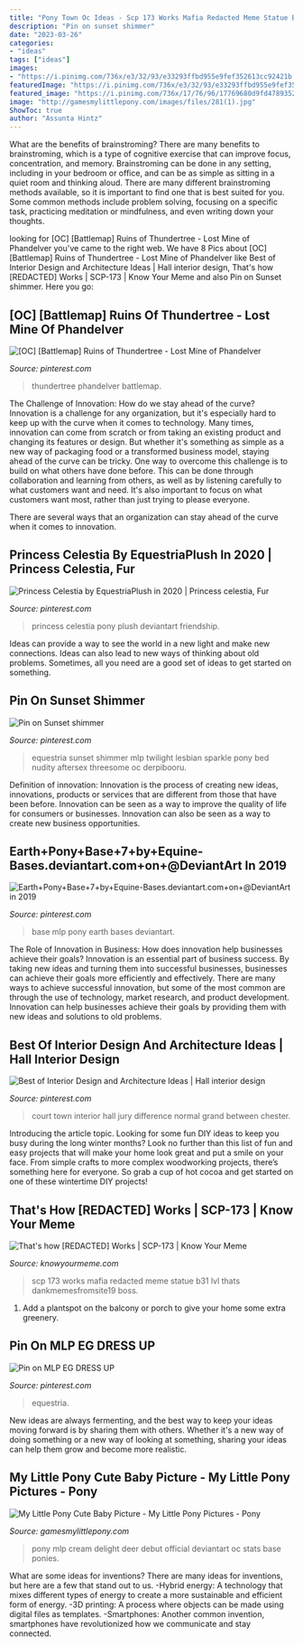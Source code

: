 ```yaml
---
title: "Pony Town Oc Ideas - Scp 173 Works Mafia Redacted Meme Statue B31 Lvl Thats Dankmemesfromsite19 Boss"
description: "Pin on sunset shimmer"
date: "2023-03-26"
categories:
- "ideas"
tags: ["ideas"]
images:
- "https://i.pinimg.com/736x/e3/32/93/e33293ffbd955e9fef352613cc92421b.jpg"
featuredImage: "https://i.pinimg.com/736x/e3/32/93/e33293ffbd955e9fef352613cc92421b.jpg"
featured_image: "https://i.pinimg.com/736x/17/76/96/17769680d9fd4789352043344db5453b.jpg"
image: "http://gamesmylittlepony.com/images/files/281(1).jpg"
ShowToc: true
author: "Assunta Hintz"
---
```



What are the benefits of brainstroming?
There are many benefits to brainstroming, which is a type of cognitive exercise that can improve focus, concentration, and memory. Brainstroming can be done in any setting, including in your bedroom or office, and can be as simple as sitting in a quiet room and thinking aloud. There are many different brainstroming methods available, so it is important to find one that is best suited for you. Some common methods include problem solving, focusing on a specific task, practicing meditation or mindfulness, and even writing down your thoughts.

	

		
looking for [OC] [Battlemap] Ruins of Thundertree - Lost Mine of Phandelver you've came to the right web. We have 8 Pics about [OC] [Battlemap] Ruins of Thundertree - Lost Mine of Phandelver like Best of Interior Design and Architecture Ideas | Hall interior design, That&#039;s how [REDACTED] Works | SCP-173 | Know Your Meme and also Pin on Sunset shimmer. Here you go:
		
    
## [OC] [Battlemap] Ruins Of Thundertree - Lost Mine Of Phandelver

<img loading=lazy src="https://i.pinimg.com/736x/d3/a5/ce/d3a5ce7225b28136da55bc11b6f5cef4.jpg" onerror="this.onerror=null;this.src='https://tse4.mm.bing.net/th?id=OIP.2I4HcCjxz3Ny_W3yD4vWTQHaEO&amp;pid=15.1';" alt="[OC] [Battlemap] Ruins of Thundertree - Lost Mine of Phandelver">

_Source: pinterest.com_

>thundertree phandelver battlemap. 

	

The Challenge of Innovation: How do we stay ahead of the curve?
Innovation is a challenge for any organization, but it's especially hard to keep up with the curve when it comes to technology. Many times, innovation can come from scratch or from taking an existing product and changing its features or design. But whether it's something as simple as a new way of packaging food or a transformed business model, staying ahead of the curve can be tricky.
One way to overcome this challenge is to build on what others have done before. This can be done through collaboration and learning from others, as well as by listening carefully to what customers want and need. It's also important to focus on what customers want most, rather than just trying to please everyone.

There are several ways that an organization can stay ahead of the curve when it comes to innovation.

    
## Princess Celestia By EquestriaPlush In 2020 | Princess Celestia, Fur

<img loading=lazy src="https://i.pinimg.com/736x/cb/b7/cb/cbb7cb21e838444fc71b0a284401f78e--princess-celestia-minions.jpg" onerror="this.onerror=null;this.src='https://tse3.mm.bing.net/th?id=OIP.Ig019ccsJ7YKkT9kfE8tjgHaFj&amp;pid=15.1';" alt="Princess Celestia by EquestriaPlush in 2020 | Princess celestia, Fur">

_Source: pinterest.com_

>princess celestia pony plush deviantart friendship. 

	

Ideas can provide a way to see the world in a new light and make new connections. Ideas can also lead to new ways of thinking about old problems. Sometimes, all you need are a good set of ideas to get started on something.

    
## Pin On Sunset Shimmer

<img loading=lazy src="https://i.pinimg.com/736x/e3/32/93/e33293ffbd955e9fef352613cc92421b.jpg" onerror="this.onerror=null;this.src='https://tse2.mm.bing.net/th?id=OIP.ksIdva95497PR3L8u_IJowHaEX&amp;pid=15.1';" alt="Pin on Sunset shimmer">

_Source: pinterest.com_

>equestria sunset shimmer mlp twilight lesbian sparkle pony bed nudity aftersex threesome oc derpibooru. 

	

Definition of innovation:
Innovation is the process of creating new ideas, innovations, products or services that are different from those that have been before. Innovation can be seen as a way to improve the quality of life for consumers or businesses. Innovation can also be seen as a way to create new business opportunities.

    
## Earth+Pony+Base+7+by+Equine-Bases.deviantart.com+on+@DeviantArt In 2019

<img loading=lazy src="https://i.pinimg.com/736x/6b/79/4a/6b794a39cb565b6035175a71bc918821--adoption-base.jpg" onerror="this.onerror=null;this.src='https://tse1.mm.bing.net/th?id=OIP.ZIvTRzjUYq5_t54OFPwnMQHaLV&amp;pid=15.1';" alt="Earth+Pony+Base+7+by+Equine-Bases.deviantart.com+on+@DeviantArt in 2019">

_Source: pinterest.com_

>base mlp pony earth bases deviantart. 

	

The Role of Innovation in Business: How does innovation help businesses achieve their goals?
Innovation is an essential part of business success. By taking new ideas and turning them into successful businesses, businesses can achieve their goals more efficiently and effectively. There are many ways to achieve successful innovation, but some of the most common are through the use of technology, market research, and product development. Innovation can help businesses achieve their goals by providing them with new ideas and solutions to old problems.

    
## Best Of Interior Design And Architecture Ideas | Hall Interior Design

<img loading=lazy src="https://i.pinimg.com/736x/17/76/96/17769680d9fd4789352043344db5453b.jpg" onerror="this.onerror=null;this.src='https://tse2.mm.bing.net/th?id=OIP.vZJgdKLCQNRbD4nVh3clUgHaLG&amp;pid=15.1';" alt="Best of Interior Design and Architecture Ideas | Hall interior design">

_Source: pinterest.com_

>court town interior hall jury difference normal grand between chester. 

	

Introducing the article topic.
Looking for some fun DIY ideas to keep you busy during the long winter months? Look no further than this list of fun and easy projects that will make your home look great and put a smile on your face. From simple crafts to more complex woodworking projects, there’s something here for everyone. So grab a cup of hot cocoa and get started on one of these wintertime DIY projects!

    
## That&#039;s How [REDACTED] Works | SCP-173 | Know Your Meme

<img loading=lazy src="https://i.kym-cdn.com/photos/images/facebook/001/447/559/b31.jpg" onerror="this.onerror=null;this.src='https://tse2.mm.bing.net/th?id=OIP.KIZpG4MSbc14pok4Zgp8rAHaG7&amp;pid=15.1';" alt="That&#039;s how [REDACTED] Works | SCP-173 | Know Your Meme">

_Source: knowyourmeme.com_

>scp 173 works mafia redacted meme statue b31 lvl thats dankmemesfromsite19 boss. 

	

1. Add a plantspot on the balcony or porch to give your home some extra greenery.

    
## Pin On MLP EG DRESS UP

<img loading=lazy src="https://i.pinimg.com/736x/42/31/ea/4231ea7c42438a8a57128e09aa84cb22.jpg" onerror="this.onerror=null;this.src='https://tse4.mm.bing.net/th?id=OIP.I7I2ZMbgVMdXhCFvLv4hLQHaQB&amp;pid=15.1';" alt="Pin on MLP EG DRESS UP">

_Source: pinterest.com_

>equestria. 

	

New ideas are always fermenting, and the best way to keep your ideas moving forward is by sharing them with others. Whether it's a new way of doing something or a new way of looking at something, sharing your ideas can help them grow and become more realistic.

    
## My Little Pony Cute Baby Picture - My Little Pony Pictures - Pony

<img loading=lazy src="http://gamesmylittlepony.com/images/files/281(1).jpg" onerror="this.onerror=null;this.src='https://tse2.mm.bing.net/th?id=OIP.cecdTeihQGUWDb52vPrWiwHaLO&amp;pid=15.1';" alt="My Little Pony Cute Baby Picture - My Little Pony Pictures - Pony">

_Source: gamesmylittlepony.com_

>pony mlp cream delight deer debut official deviantart oc stats base ponies. 

	

What are some ideas for inventions?
There are many ideas for inventions, but here are a few that stand out to us. 
-Hybrid energy: A technology that mixes different types of energy to create a more sustainable and efficient form of energy.
-3D printing: A process where objects can be made using digital files as templates.
-Smartphones: Another common invention, smartphones have revolutionized how we communicate and stay connected.

